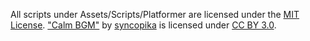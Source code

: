 All scripts under Assets/Scripts/Platformer are licensed under the [MIT License](Licenses/sb-mit.txt).
["Calm BGM"](https://opengameart.org/content/calm-bgm) by [syncopika](https://opengameart.org/users/syncopika) is licensed under [CC BY 3.0](https://creativecommons.org/licenses/by/3.0/).
